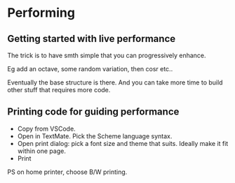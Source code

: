 
# Performing


## Getting started with live performance

The trick is to have smth simple that you can progressively enhance. 

Eg add an octave, some random variation, then cosr etc..

Eventually the base structure is there. And you can take more time to build other stuff that requires more code.


## Printing code for guiding performance 

- Copy from VSCode. 
- Open in TextMate. Pick the Scheme language syntax. 
- Open print dialog: pick a font size and theme that suits. Ideally make it fit within one page. 
- Print

PS on home printer, choose B/W printing.

